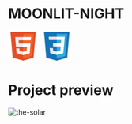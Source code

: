 # MOONLIT-NIGHT

<div align="left">
	<img src="https://github.com/devicons/devicon/blob/master/icons/html5/html5-original.svg" title="html" alt="html" width="60" height="60"/>&nbsp;
	<img src="https://github.com/devicons/devicon/blob/master/icons/css3/css3-original.svg" title="css" alt="css" width="60" height="60"/>&nbsp;
</div>

# Project preview
![the-solar](https://github.com/Professor-codes/THE-SOLAR/assets/126326997/85cd2b0d-7d93-48a5-bdd0-6e6cd150b50e)





